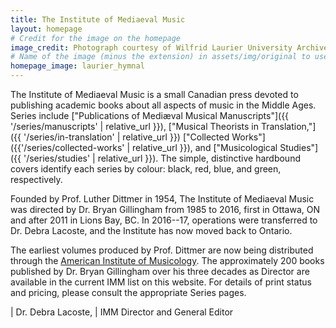 ```yaml
---
title: The Institute of Mediaeval Music
layout: homepage
# Credit for the image on the homepage
image_credit: Photograph courtesy of Wilfrid Laurier University Archives.
# Name of the image (minus the extension) in assets/img/original to use on the home page
homepage_image: laurier_hymnal
---
```


The Institute of Mediaeval Music is a small Canadian press devoted to publishing academic books
about all aspects of music in the Middle Ages. Series include
["Publications of Mediæval Musical Manuscripts"]({{ '/series/manuscripts' | relative_url }}),
["Musical Theorists in Translation,"]({{ '/series/in-translation' | relative_url }})
["Collected Works"]({{'/series/collected-works' | relative_url }}), and
["Musicological Studies"]({{ '/series/studies' | relative_url }}).
The simple, distinctive hardbound covers identify each series by colour: black, red, blue, and
green, respectively.

Founded by Prof. Luther Dittmer in 1954, The Institute of Mediaeval Music was directed by
Dr. Bryan Gillingham from 1985 to 2016, first in Ottawa, ON and after 2011 in Lions Bay, BC.
In 2016--17, operations were transferred to Dr. Debra Lacoste, and the Institute has now moved
back to Ontario.

The earliest volumes produced by Prof. Dittmer are now being distributed through the
<a href="http://www.corpusmusicae.com/" target="about:blank">American Institute of Musicology</a>. The approximately 200 books
published by Dr. Bryan Gillingham over his three decades as Director are available in the current
IMM list on this website. For details of print status and pricing,
please consult the appropriate Series pages.

| Dr. Debra Lacoste,
| IMM Director and General Editor
